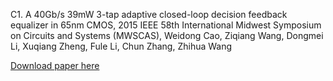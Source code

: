 
<!---
---
title: "Paper Title Number 1"
collection: publications
permalink: /publication/2009-10-01-paper-title-number-1
excerpt: 'This paper is about the number 1. The number 2 is left for future work.'
date: 2009-10-01
venue: 'Journal 1'
paperurl: 'http://chalvescao.github.io/files/paper1.pdf'
citation: 'Your Name, You. (2009). &quot;Paper Title Number 1.&quot; <i>Journal 1</i>. 1(1).'
---
and here
-->

C1. A 40Gb/s 39mW 3-tap adaptive closed-loop decision feedback equalizer in 65nm CMOS, 2015 IEEE 58th International Midwest Symposium on Circuits and Systems (MWSCAS), Weidong Cao, Ziqiang Wang, Dongmei Li, Xuqiang Zheng, Fule Li, Chun Zhang, Zhihua Wang

[Download paper here](http://chalvescao.github.io/files/paper1.pdf)

<!---
Recommended citation: Your Name, You. (2009). "Paper Title Number 1." <i>Journal 1</i>. 1(1).
-->
